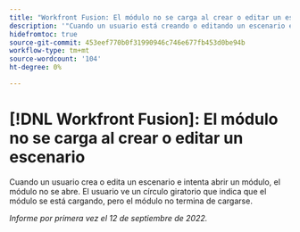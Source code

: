 ```yaml
---
title: "Workfront Fusion: El módulo no se carga al crear o editar un escenario"
description: '"Cuando un usuario está creando o editando un escenario e intenta abrir un módulo, el módulo no se abre. El usuario ve un círculo giratorio que indica que el módulo se está cargando, pero el módulo no termina de cargarse".'
hidefromtoc: true
source-git-commit: 453eef770b0f31990946c746e677fb453d0be94b
workflow-type: tm+mt
source-wordcount: '104'
ht-degree: 0%

---
```



# [!DNL Workfront Fusion]: El módulo no se carga al crear o editar un escenario

Cuando un usuario crea o edita un escenario e intenta abrir un módulo, el módulo no se abre. El usuario ve un círculo giratorio que indica que el módulo se está cargando, pero el módulo no termina de cargarse.

_Informe por primera vez el 12 de septiembre de 2022._

